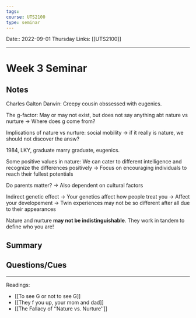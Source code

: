 ```yaml
---
tags: 
course: UTS2100
type: seminar
---
```

Date:: 2022-09-01 Thursday
Links: [[UTS2100]]
- - -
# Week 3 Seminar

## Notes

Charles Galton Darwin: Creepy cousin obssessed with eugenics.

The g-factor: May or may not exist, but does not say anything abt nature vs nurture → Where does g come from?

Implications of nature vs nurture: social mobility → if it really is nature, we should not discover the answ?

1984, LKY, graduate marry graduate, eugenics.

Some positive values in nature: We can cater to different intelligence and recognize the differences positively → Focus on encouraging individuals to reach their fullest potentials

Do parents matter? → Also dependent on cultural factors

Indirect genetic effect → Your genetics affect how people treat you → Affect your developement → Twin experiences may not be so different after all due to their appearances

Nature and nurture **may not be indistinguishable**. They work in tandem to define who you are! 

## Summary
## Questions/Cues

---
Readings:
- [[To see G or not to see G]]
- [[They f you up, your mom and dad]]
- [[The Fallacy of ‘‘Nature vs. Nurture’’]]



